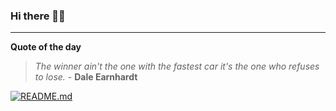 ### Hi there 👋🏻


---

**Quote of the day**

> *The winner ain't the one with the fastest car it's the one who refuses to lose.* - **Dale Earnhardt** 

[![README.md](https://github.com/marcolovazzano/marcolovazzano/actions/workflows/readme.yml/badge.svg?branch=main)](https://github.com/marcolovazzano/marcolovazzano/actions/workflows/readme.yml)
